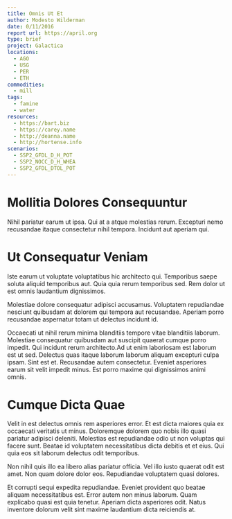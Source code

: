 ```yaml
---
title: Omnis Ut Et
author: Modesto Wilderman
date: 0/11/2016
report url: https://april.org
type: brief
project: Galactica
locations:
  - AGO
  - USG
  - PER
  - ETH
commodities:
  - mill
tags:
  - famine
  - water
resources:
  - https://bart.biz
  - https://carey.name
  - http://deanna.name
  - http://hortense.info
scenarios:
  - SSP2_GFDL_D_H_POT
  - SSP2_NOCC_D_H_WHEA
  - SSP2_GFDL_DTOL_POT
---
```

# Mollitia Dolores Consequuntur
Nihil pariatur earum ut ipsa. Qui at a atque molestias rerum. Excepturi nemo recusandae itaque consectetur nihil tempora. Incidunt aut aperiam qui.

# Ut Consequatur Veniam
Iste earum ut voluptate voluptatibus hic architecto qui. Temporibus saepe soluta aliquid temporibus aut. Quia quia rerum temporibus sed. Rem dolor ut est omnis laudantium dignissimos.
 Molestiae dolore consequatur adipisci accusamus. Voluptatem repudiandae nesciunt quibusdam at dolorem qui tempora aut recusandae. Aperiam porro recusandae aspernatur totam ut delectus incidunt id.
 Occaecati ut nihil rerum minima blanditiis tempore vitae blanditiis laborum. Molestiae consequatur quibusdam aut suscipit quaerat cumque porro impedit. Qui incidunt rerum architecto.Ad ut enim laboriosam est laborum est ut sed. Delectus quas itaque laborum laborum aliquam excepturi culpa ipsam. Sint est et. Recusandae autem consectetur. Eveniet asperiores earum sit velit impedit minus. Est porro maxime qui dignissimos animi omnis.

# Cumque Dicta Quae
Velit in est delectus omnis rem asperiores error. Et est dicta maiores quia ex occaecati veritatis ut minus. Doloremque dolorem quo nobis illo quasi pariatur adipisci deleniti. Molestias est repudiandae odio ut non voluptas qui facere sunt. Beatae id voluptatem necessitatibus dicta debitis et et eius. Qui quia eos sit laborum delectus odit temporibus.
 Non nihil quis illo ea libero alias pariatur officia. Vel illo iusto quaerat odit est amet. Non quam dolore dolor eos. Repudiandae voluptatem quasi dolores.
 Et corrupti sequi expedita repudiandae. Eveniet provident quo beatae aliquam necessitatibus est. Error autem non minus laborum. Quam explicabo quasi est quia tenetur. Aperiam dicta asperiores odit. Natus inventore dolorum velit sint maxime laudantium dicta reiciendis at.
